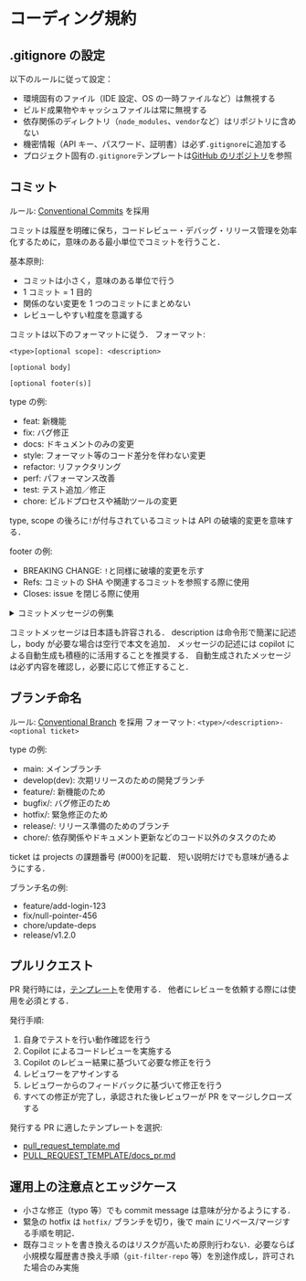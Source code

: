 # コーディング規約

## .gitignore の設定

以下のルールに従って設定：

- 環境固有のファイル（IDE 設定、OS の一時ファイルなど）は無視する
- ビルド成果物やキャッシュファイルは常に無視する
- 依存関係のディレクトリ（`node_modules`、`vendor`など）はリポジトリに含めない
- 機密情報（API キー、パスワード、証明書）は必ず`.gitignore`に追加する
- プロジェクト固有の`.gitignore`テンプレートは[GitHub のリポジトリ](https://github.com/github/gitignore)を参照

## コミット

ルール: [Conventional Commits](https://www.conventionalcommits.org/ja/v1.0.0/) を採用

コミットは履歴を明確に保ち，コードレビュー・デバッグ・リリース管理を効率化するために，意味のある最小単位でコミットを行うこと．

基本原則:

- コミットは小さく，意味のある単位で行う
- 1 コミット = 1 目的
- 関係のない変更を 1 つのコミットにまとめない
- レビューしやすい粒度を意識する

コミットは以下のフォーマットに従う．
フォーマット:

```
<type>[optional scope]: <description>

[optional body]

[optional footer(s)]
```

type の例:

- feat: 新機能
- fix: バグ修正
- docs: ドキュメントのみの変更
- style: フォーマット等のコード差分を伴わない変更
- refactor: リファクタリング
- perf: パフォーマンス改善
- test: テスト追加／修正
- chore: ビルドプロセスや補助ツールの変更

type, scope の後ろに`!`が付与されているコミットは API の破壊的変更を意味する．

footer の例:

- BREAKING CHANGE: `!`と同様に破壊的変更を示す
- Refs: コミットの SHA や関連するコミットを参照する際に使用
- Closes: issue を閉じる際に使用

<details>
<summary>コミットメッセージの例集</summary>

---

### シンプルな機能追加（スコープあり）

```
feat(auth): add OAuth2 login flow
```

### 機能追加（スコープなし）

```
feat: enable dark mode for UI
```

### 機能追加 + 本文 + 関連 issue 終了

```
feat(profile): add user profile page

Added profile view, edit form and avatar upload.

- Added validation
- Adopted async upload

Closes: #789
```

### バグ修正（簡潔）

```
fix(parser): avoid crash on empty input
```

### バグ修正 + 本文 + テスト追加の注記

```
fix(session): restore session handling for legacy tokens

Cause: Session restoration failed because the token parsing logic allowed empty tokens.
Fix: Added a fallback in the parsing logic and added a unit test.

Refs: 3f4a2bc
```

### 破壊的変更（`!`を使用）

```
fix!: change password hashing to argon2

Password hashes changed from bcrypt -> argon2. Existing users must reset their passwords or run a migration tool.

BREAKING CHANGE: password hashes must be migrated. See docs/migrations/password-hash.md
```

### 破壊的変更（フッターで明示）

```
refactor(db): move user fields to tenant-scoped table

A refactor involving major schema changes.

- Move users -> tenants_users
- Include migration script

BREAKING CHANGE: DB schema changed. Run db:migrate and follow the migration guide.
Closes: #456
```

### パフォーマンス改善

```
perf(cache): reduce expensive query frequency

- Cache calls to the slow API
- Set TTL to 5 minutes
```

### ドキュメントのみ

```
docs(contributing): update commit message examples
```

### スタイル/リンターのみ（コード変更なし）

```
style: run prettier across repo
```

### テスト追加

```
test(auth): add integration tests for login flow

- Cover success/failure cases
    Co-authored-by: Contributor <contrib@example.com>
```

### 依存関係の更新（雑務）

```
chore(deps): bump library-x to v2.4.0

- No breaking changes
- Pay attention to the release notes
```

### CI / ビルド

```
ci: add GitHub Actions workflow for lint & test
build(docker): reduce image size by using multi-stage build
```

### 差し戻し

```
revert: revert "feat(profile): add user profile page"

This reverts commit 7a1b2c3 due to a regression in avatar upload handling.
```

### ホットフィックス（緊急）

```
fix(hotfix): restore session cookie domain for production

Emergency fix. Merge to main and deploy immediately.
```

---

</details>

コミットメッセージは日本語も許容される．
description は命令形で簡潔に記述し，body が必要な場合は空行で本文を追加．
メッセージの記述には copilot による自動生成も積極的に活用することを推奨する．
自動生成されたメッセージは必ず内容を確認し，必要に応じて修正すること．

## ブランチ命名

ルール: [Conventional Branch](https://conventional-branch.github.io/) を採用
フォーマット: `<type>/<description>-<optional ticket>`

type の例:

- main: メインブランチ
- develop(dev): 次期リリースのための開発ブランチ
- feature/: 新機能のため
- bugfix/: バグ修正のため
- hotfix/: 緊急修正のため
- release/: リリース準備のためのブランチ
- chore/: 依存関係やドキュメント更新などのコード以外のタスクのため

ticket は projects の課題番号 (#000)を記載．
短い説明だけでも意味が通るようにする．

ブランチ名の例:

- feature/add-login-123
- fix/null-pointer-456
- chore/update-deps
- release/v1.2.0

## プルリクエスト

PR 発行時には，[テンプレート](PULL_REQUEST_TEMPLATE/code_pr.md)を使用する．
他者にレビューを依頼する際には使用を必須とする．

発行手順:

1. 自身でテストを行い動作確認を行う
2. Copilot によるコードレビューを実施する
3. Copilot のレビュー結果に基づいて必要な修正を行う
4. レビュワーをアサインする
5. レビュワーからのフィードバックに基づいて修正を行う
6. すべての修正が完了し，承認された後レビュワーが PR をマージしクローズする

発行する PR に適したテンプレートを選択:

- [pull_request_template.md](pull_request_template.md)
- [PULL_REQUEST_TEMPLATE/docs_pr.md](PULL_REQUEST_TEMPLATE/docs_pr.md)

<!--

## マージとリリース

- 原則: Squash and merge を推奨（コミット履歴を PR 単位でまとめる）
- リリースタグは Semantic Versioning (MAJOR.MINOR.PATCH)
- changelog は自動生成（Conventional Commits ベースのツール活用を推奨）

## 自動化とチェック

- pre-commit でフォーマット，静的解析を実行
- commit-msg hook で commitlint を実行しメッセージを検証
- GitHub Actions: push/PR 時に linter/test/build/security-scan を実行
- ブランチ保護: 必須チェック（status checks），必須レビュー数を設定
  -->

## 運用上の注意点とエッジケース

- 小さな修正（typo 等）でも commit message は意味が分かるようにする．
- 緊急の hotfix は `hotfix/` ブランチを切り，後で main にリベース/マージする手順を明記．
- 既存コミットを書き換えるのはリスクが高いため原則行わない．必要ならば小規模な履歴書き換え手順（`git-filter-repo` 等）を別途作成し，許可された場合のみ実施
